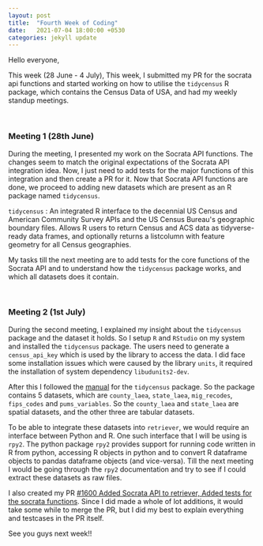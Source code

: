```yaml
---
layout: post
title:  "Fourth Week of Coding"
date:   2021-07-04 18:00:00 +0530
categories: jekyll update
---
```

Hello everyone,

This week (28 June - 4 July), This week, I submitted my PR for the socrata api functions and started working on how to utilise the `tidycensus` R package, which contains the Census Data of USA, and had my weekly standup meetings.

&nbsp;

### Meeting 1 (28th June)

During the meeting, I presented my work on the Socrata API functions. The changes seem to match the original expectations of the Socrata API integration idea. Now, I just need to add tests for the major functions of this integration and then create a PR for it. Now that Socrata API functions are done, we proceed to adding new datasets which are present as an R package named `tidycensus`.

`tidycensus` : An integrated R interface to the decennial US Census and American Community Survey APIs and the US Census Bureau's geographic boundary files. Allows R users to return Census and ACS data as tidyverse-ready data frames, and optionally returns a listcolumn with feature geometry for all Census geographies.

My tasks till the next meeting are to add tests for the core functions of the Socrata API and to understand how the `tidycensus` package works, and which all datasets does it contain.

&nbsp;

### Meeting 2 (1st July)

During the second meeting, I explained my insight about the `tidycensus` package and the dataset it holds. So I setup `R` and `RStudio` on my system and installed the `tidycensus` package. The users need to generate a `census_api_key` which is used by the library to access the data. I did face some installation issues which were caused by the library `units`, it required the installation of system dependency `libudunits2-dev`. 

After this I followed the [manual](https://cran.r-project.org/web/packages/tidycensus/tidycensus.pdf) for the `tidycensus` package. So the package contains 5 datasets, which are `county_laea`, `state_laea`, `mig_recodes`, `fips_codes` and `pums_variables`. So the `county_laea` and `state_laea` are spatial datasets, and the other three are tabular datasets.

To be able to integrate these datasets into `retriever`, we would require an interface between Python and R. One such interface that I will be using is `rpy2`. The python package `rpy2` provides support for running code written in R from python, accessing R objects in python and to convert R dataframe objects to pandas dataframe objects (and vice-versa). Till the next meeting I would be going through the `rpy2` documentation and try to see if I could extract these datasets as raw files.

I also created my PR [#1600 Added Socrata API to retriever, Added tests for the socrata functions](https://github.com/weecology/retriever/pull/1600). Since I did made a whole of lot additions, it would take some while to merge the PR, but I did my best to explain everything and testcases in the PR itself.

See you guys next week!!

